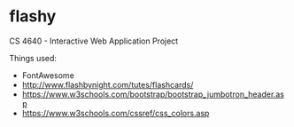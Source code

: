 # flashy
CS 4640 -  Interactive Web Application Project

Things used:
* FontAwesome
* http://www.flashbynight.com/tutes/flashcards/
* https://www.w3schools.com/bootstrap/bootstrap_jumbotron_header.asp
* https://www.w3schools.com/cssref/css_colors.asp
